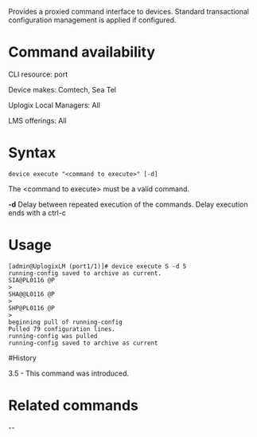 <!-- 5.4 -->

Provides a proxied command interface to devices.  Standard transactional configuration management is applied if configured.  

# Command availability 

CLI resource: port

Device makes: Comtech, Sea Tel

Uplogix Local Managers: All

LMS offerings: All

# Syntax 

```
device execute "<command to execute>" [-d]
```

The &lt;command to execute&gt; must be a valid command.

**-d** <delay>  Delay between repeated execution of the commands.  Delay execution ends with a ctrl-c

# Usage 

```
[admin@UplogixLM (port1/1)]# device execute S -d 5
running-config saved to archive as current.
SIA@PL0116 @P
>
SHA@@L0116 @P
>
SHP@PL0116 @P
>
beginning pull of running-config
Pulled 79 configuration lines.
running-config was pulled
running-config saved to archive as current
```

#History 

3.5 - This command was introduced.

# Related commands
--
